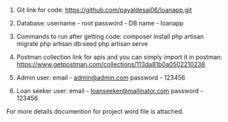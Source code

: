 1) Git link for code:
https://github.com/payaldesai06/loanapp.git

2) Database:
username - root
password - 
DB name - loanapp

3) Commands to run after getting code:
composer install
php artisan migrate
php artisan db:seed
php artisan serve

4) Postman collection link for apis and you can simply import it in postman: 
https://www.getpostman.com/collections/113da81b0a0502210238

5) Admin user:
email - admin@admin.com
password - 123456

6) Loan seeker user:
email - loanseeker@mailinator.com
password - 123456

For more details documention for project word file is attached.
